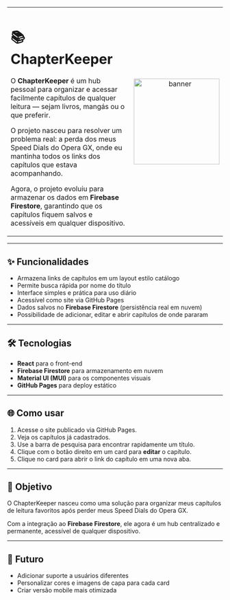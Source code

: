 <table>
<tr>
<td style="vertical-align: middle; width:70%; border: none;">

<h1>📚 ChapterKeeper</h1>

<p>
O <b>ChapterKeeper</b> é um hub pessoal para organizar e acessar facilmente capítulos de qualquer leitura — sejam livros, mangás ou o que preferir.
</p>

<p>
O projeto nasceu para resolver um problema real: a perda dos meus Speed Dials do Opera GX,
onde eu mantinha todos os links dos capítulos que estava acompanhando.
</p>

<p>
Agora, o projeto evoluiu para armazenar os dados em <b>Firebase Firestore</b>,
garantindo que os capítulos fiquem salvos e acessíveis em qualquer dispositivo.
</p>

</td>

<td style="width:30%; border: none;" align="center">
<img src="https://i.pinimg.com/originals/ff/d3/f2/ffd3f27d864b65be3cd983225917d580.gif" width="200" alt="banner">
</td>
</tr>
</table>

---

## ✨ Funcionalidades

- Armazena links de capítulos em um layout estilo catálogo  
- Permite busca rápida por nome do título  
- Interface simples e prática para uso diário  
- Acessível como site via GitHub Pages  
- Dados salvos no **Firebase Firestore** (persistência real em nuvem)  
- Possibilidade de adicionar, editar e abrir capítulos de onde pararam  

---

## 🛠 Tecnologias

- **React** para o front-end  
- **Firebase Firestore** para armazenamento em nuvem  
- **Material UI (MUI)** para os componentes visuais  
- **GitHub Pages** para deploy estático  

---

## 🌐 Como usar

1. Acesse o site publicado via GitHub Pages.  
2. Veja os capítulos já cadastrados.  
3. Use a barra de pesquisa para encontrar rapidamente um título.  
4. Clique com o botão direito em um card para **editar** o capítulo.  
5. Clique no card para abrir o link do capítulo em uma nova aba.  

---

## 🎯 Objetivo

O ChapterKeeper nasceu como uma solução para organizar meus capítulos de leitura favoritos após perder meus Speed Dials do Opera GX.  

Com a integração ao **Firebase Firestore**, ele agora é um hub centralizado e permanente, acessível de qualquer dispositivo.  

---

## 🚀 Futuro

- Adicionar suporte a usuários diferentes  
- Personalizar cores e imagens de capa para cada card  
- Criar versão mobile mais otimizada  


